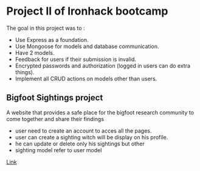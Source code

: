 # Project II of Ironhack bootcamp

The goal in this project was to :

- Use Express as a foundation.
- Use Mongoose for models and database communication.
- Have 2 models.
- Feedback for users if their submission is invalid.
- Encrypted passwords and authorization (logged in users can do extra things).
- Implement all CRUD actions on models other than users.

## Bigfoot Sightings project

A website that provides a safe place for the bigfoot research community to come together and share their findings

- user need to create an account to acces all the pages.
- user can create a sighting witch will be display on his profile.
- he can update or delete only his sightings but other
- sighting model refer to user model

[Link](https://bigfoot-sightings.onrender.com/)
